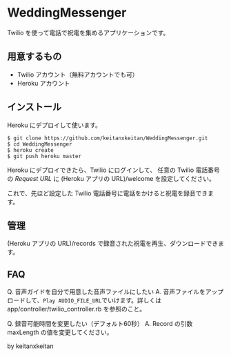 # WeddingMessenger

Twilio を使って電話で祝電を集めるアプリケーションです。

## 用意するもの

* Twilio アカウント（無料アカウントでも可）
* Heroku アカウント

## インストール

Heroku にデプロイして使います。

    $ git clone https://github.com/keitanxkeitan/WeddingMessenger.git
    $ cd WeddingMessenger
    $ heroku create
    $ git push heroku master

Heroku にデプロイできたら、Twilio にログインして、
任意の Twilio 電話番号の *Request URL* に
(Heroku アプリの URL)/welcome
を設定してください。

これで、先ほど設定した Twilio 電話番号に電話をかけると祝電を録音できます。

## 管理
(Heroku アプリの URL)/records
で録音された祝電を再生、ダウンロードできます。

## FAQ

Q. 音声ガイドを自分で用意した音声ファイルにしたい
A. 音声ファイルをアップロードして、`Play AUDIO_FILE_URL`でいけます。詳しくは app/controller/twilio_controller.rb を参照のこと。

Q. 録音可能時間を変更したい（デフォルト60秒）
A. Record の引数 maxLength の値を変更してください。

by keitanxkeitan
